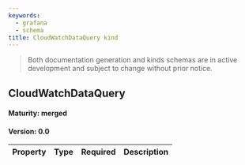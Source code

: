```yaml
---
keywords:
  - grafana
  - schema
title: CloudWatchDataQuery kind
---
```

> Both documentation generation and kinds schemas are in active development and subject to change without prior notice.

## CloudWatchDataQuery

#### Maturity: merged
#### Version: 0.0



| Property | Type | Required | Description |
|----------|------|----------|-------------|


